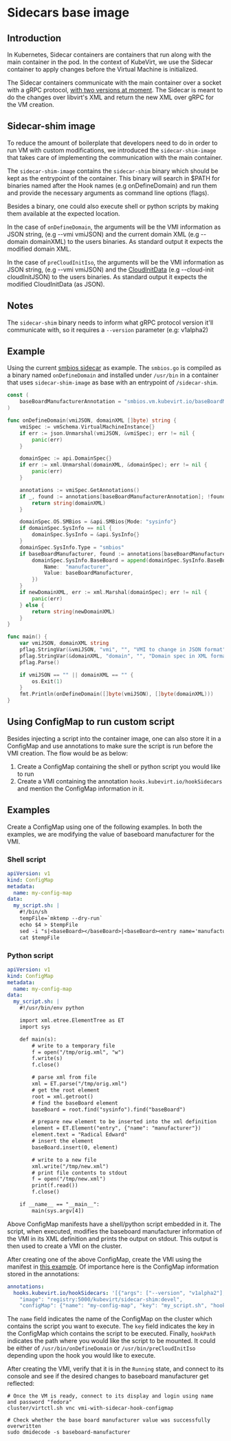 # Sidecars base image

## Introduction

In Kubernetes, Sidecar containers are containers that run along with the main container in the pod.
In the context of KubeVirt, we use the Sidecar container to apply changes before the Virtual Machine
is initialized.

The Sidecar containers communicate with the main container over a socket with a gRPC protocol, [with
two versions at moment](../../pkg/hooks). The Sidecar is meant to do the changes over libvirt's XML
and return the new XML over gRPC for the VM creation.

## Sidecar-shim image

To reduce the amount of boilerplate that developers need to do in order to run VM with custom
modifications, we introduced the `sidecar-shim-image` that takes care of implementing the
communication with the main container.

The `sidecar-shim-image` contains the `sidecar-shim` binary which should be kept as the entrypoint
of the container. This binary will search in $PATH for binaries named after the Hook names (e.g
onDefineDomain) and run them and provide the necessary arguments as command line options (flags).

Besides a binary, one could also execute shell or python scripts by making them available at the
expected location.

In the case of `onDefineDomain`, the arguments will be the VMI information as JSON string, (e.g
--vmi vmiJSON) and the current domain XML (e.g --domain domainXML) to the users binaries. As
standard output it expects the modified domain XML.

In the case of `preCloudInitIso`, the arguments will be the VMI information as JSON string, (e.g
--vmi vmiJSON) and the [CloudInitData](../../pkg/cloud-init/cloud-init.go) (e.g --cloud-init
cloudInitJSON) to the users binaries. As standard output it expects the modified CloudInitData (as
JSON).

## Notes

The `sidecar-shim` binary needs to inform what gRPC protocol version it'll communicate with, so it
requires a `--version` parameter (e.g: v1alpha2)

## Example

Using the current [smbios sidecar](../example-hook-sidecar/) as example. The `smbios.go` is compiled
as a binary named `onDefineDomain` and installed under `/usr/bin` in a container that uses
`sidecar-shim-image` as base with an entrypoint of `/sidecar-shim`.

```go
const (
	baseBoardManufacturerAnnotation = "smbios.vm.kubevirt.io/baseBoardManufacturer"
)

func onDefineDomain(vmiJSON, domainXML []byte) string {
	vmiSpec := vmSchema.VirtualMachineInstance{}
	if err := json.Unmarshal(vmiJSON, &vmiSpec); err != nil {
		panic(err)
	}

	domainSpec := api.DomainSpec{}
	if err := xml.Unmarshal(domainXML, &domainSpec); err != nil {
		panic(err)
	}

	annotations := vmiSpec.GetAnnotations()
	if _, found := annotations[baseBoardManufacturerAnnotation]; !found {
		return string(domainXML)
	}

	domainSpec.OS.SMBios = &api.SMBios{Mode: "sysinfo"}
	if domainSpec.SysInfo == nil {
		domainSpec.SysInfo = &api.SysInfo{}
	}
	domainSpec.SysInfo.Type = "smbios"
	if baseBoardManufacturer, found := annotations[baseBoardManufacturerAnnotation]; found {
		domainSpec.SysInfo.BaseBoard = append(domainSpec.SysInfo.BaseBoard, api.Entry{
			Name:  "manufacturer",
			Value: baseBoardManufacturer,
		})
	}
	if newDomainXML, err := xml.Marshal(domainSpec); err != nil {
		panic(err)
	} else {
		return string(newDomainXML)
	}
}

func main() {
	var vmiJSON, domainXML string
	pflag.StringVar(&vmiJSON, "vmi", "", "VMI to change in JSON format")
	pflag.StringVar(&domainXML, "domain", "", "Domain spec in XML format")
	pflag.Parse()

	if vmiJSON == "" || domainXML == "" {
		os.Exit(1)
	}
	fmt.Println(onDefineDomain([]byte(vmiJSON), []byte(domainXML)))
}
```

## Using ConfigMap to run custom script

Besides injecting a script into the container image, one can also store it in a ConfigMap and 
use annotations to make sure the script is run before the VMI creation. The flow would be as below:

1. Create a ConfigMap containing the shell or python script you would like to run
2. Create a VMI containing the annotation `hooks.kubevirt.io/hookSidecars` and mention the
   ConfigMap information in it.

## Examples

Create a ConfigMap using one of the following examples. In both the examples, we are modifying
the value of baseboard manufacturer for the VMI.

### Shell script

```yaml
apiVersion: v1
kind: ConfigMap
metadata:
  name: my-config-map
data:
  my_script.sh: |
    #!/bin/sh
    tempFile=`mktemp --dry-run`
    echo $4 > $tempFile
    sed -i "s|<baseBoard></baseBoard>|<baseBoard><entry name='manufacturer'>Radical Edward</entry></baseBoard>|" $tempFile
    cat $tempFile
```

### Python script

```yaml
apiVersion: v1
kind: ConfigMap
metadata:
  name: my-config-map
data:
  my_script.sh: |
    #!/usr/bin/env python

    import xml.etree.ElementTree as ET
    import sys

    def main(s):
        # write to a temporary file
        f = open("/tmp/orig.xml", "w")
        f.write(s)
        f.close()

        # parse xml from file
        xml = ET.parse("/tmp/orig.xml")
        # get the root element
        root = xml.getroot()
        # find the baseBoard element
        baseBoard = root.find("sysinfo").find("baseBoard")

        # prepare new element to be inserted into the xml definition
        element = ET.Element("entry", {"name": "manufacturer"})
        element.text = "Radical Edward"
        # insert the element
        baseBoard.insert(0, element)

        # write to a new file
        xml.write("/tmp/new.xml")
        # print file contents to stdout
        f = open("/tmp/new.xml")
        print(f.read())
        f.close()

    if __name__ == "__main__":
        main(sys.argv[4])
```

Above ConfigMap manifests have a shell/python script embedded in it. The script, when executed, modifies the baseboard
manufacturer information of the VMI in its XML definition and prints the output on stdout. This output is then used
to create a VMI on the cluster.

After creating one of the above ConfigMap, create the VMI using the manifest in
[this example](../../examples/vmi-with-sidecar-hook-configmap.yaml). Of importance here is the ConfigMap information stored in
the annotations:

```yaml
annotations:
  hooks.kubevirt.io/hookSidecars: '[{"args": ["--version", "v1alpha2"],
    "image": "registry:5000/kubevirt/sidecar-shim:devel",
    "configMap": {"name": "my-config-map", "key": "my_script.sh", "hookPath": "/usr/bin/onDefineDomain"}}]'
```

The `name` field indicates the name of the ConfigMap on the cluster which contains the script you 
want to execute. The `key` field indicates the key in the ConfigMap which contains the script to 
be executed. Finally, `hookPath` indicates the path where you would like the script to be 
mounted. It could be either of `/usr/bin/onDefineDomain` or `/usr/bin/preCloudInitIso` depending 
upon the hook you would like to execute.

After creating the VMI, verify that it is in the `Running` state, and connect to its console and
see if the desired changes to baseboard manufacturer get reflected:

```shell
# Once the VM is ready, connect to its display and login using name and password "fedora"
cluster/virtctl.sh vnc vmi-with-sidecar-hook-configmap

# Check whether the base board manufacturer value was successfully overwritten
sudo dmidecode -s baseboard-manufacturer
```